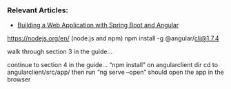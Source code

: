 ### Relevant Articles:
- [Building a Web Application with Spring Boot and Angular](https://www.baeldung.com/spring-boot-angular-web)


https://nodejs.org/en/  (node.js and npm)
npm install -g @angular/cli@1.7.4

walk through section 3 in the guide…

continue to section 4 in the guide…
“npm install” on angularclient dir
cd to angularclient/src/app/ then run “ng serve –open”
should open the app in the browser
